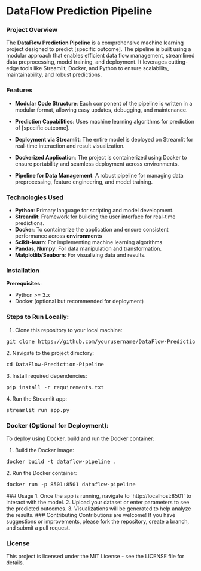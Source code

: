 # DataFlow Prediction Pipeline
### Project Overview
The __DataFlow Prediction Pipeline__ is a comprehensive machine learning project designed to predict [specific outcome]. The pipeline is built using a modular approach that enables efficient data flow management, streamlined data preprocessing, model training, and deployment. It leverages cutting-edge tools like Streamlit, Docker, and Python to ensure scalability, maintainability, and robust predictions.

### Features
* __Modular Code Structure__: Each component of the pipeline is written in a modular format, allowing easy updates, debugging, and maintenance.

* __Prediction Capabilities__: Uses machine learning algorithms for prediction of [specific outcome].

* __Deployment via Streamlit__: The entire model is deployed on Streamlit for real-time interaction and result visualization.

* __Dockerized Application__: The project is containerized using Docker to ensure portability and seamless deployment across environments.

* __Pipeline for Data Management__: A robust pipeline for managing data preprocessing, feature engineering, and model training.

### Technologies Used

* __Python__: Primary language for scripting and model development.
* __Streamlit__: Framework for building the user interface for real-time predictions.
* __Docker__: To containerize the application and ensure consistent performance across __environments__
* __Scikit-learn__: For implementing machine learning algorithms.
* __Pandas, Numpy__: For data manipulation and transformation.
* __Matplotlib/Seaborn__: For visualizing data and results.

### Installation
__Prerequisites__:
* Python >= 3.x
* Docker (optional but recommended for deployment)

### Steps to Run Locally:
1. Clone this repository to your local machine:
<div>
    <pre>git clone https://github.com/yourusername/DataFlow-Prediction-Pipeline.git</pre>
</div>
2. Navigate to the project directory:
<div>
    <pre>cd DataFlow-Prediction-Pipeline</pre>
</div>
3. Install required dependencies:

<div>
    <pre>pip install -r requirements.txt</pre>
</div>
4. Run the Streamlit app:
<div>
    <pre>streamlit run app.py</pre>
</div>

### Docker (Optional for Deployment):
To deploy using Docker, build and run the Docker container:

1. Build the Docker image:
<div>
    <pre>docker build -t dataflow-pipeline .</pre>
</div>
2. Run the Docker container:
<div>
    <pre>docker run -p 8501:8501 dataflow-pipeline</pre>
</div>
### Usage
1. Once the app is running, navigate to `http://localhost:8501` to interact with the model.
2. Upload your dataset or enter parameters to see the predicted outcomes.
3. Visualizations will be generated to help analyze the results.
### Contributing
Contributions are welcome! If you have suggestions or improvements, please fork the repository, create a branch, and submit a pull request.

### License
This project is licensed under the MIT License - see the LICENSE file for details.





